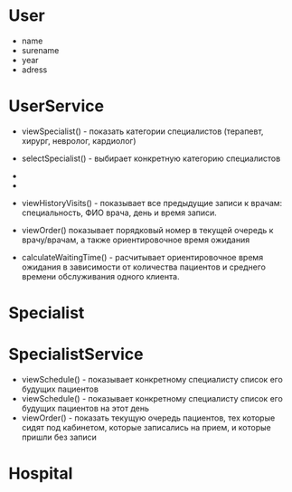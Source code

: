 # User
- name
- surename
- year
- adress

# UserService
  - viewSpecialist() - показать категории специалистов
  (терапевт, хирург, невролог, кардиолог) 
  
  - selectSpecialist() - выбирает конкретную категорию специалистов 
  -
  -
  - viewHistoryVisits()  - показывает все предыдущие записи к врачам:  
специальность, ФИО врача, день и время записи.
  - viewOrder() показывает порядковый номер в текущей очередь к врачу/врачам, а также ориентировочное время ожидания
  - calculateWaitingTime() - расчитывает ориентировочное время ожидания
  в зависимости от количества пациентов и среднего времени обслуживания одного клиента.
  
# Specialist


# SpecialistService
- viewSchedule() - показывает конкретному специалисту список его будущих пациентов
- viewSchedule() - показывает конкретному специалисту список его будущих пациентов на этот день
- viewOrder() - показать текущую очередь пациентов, тех которые сидят под кабинетом,
которые записались на прием, и которые пришли без записи

# Hospital
